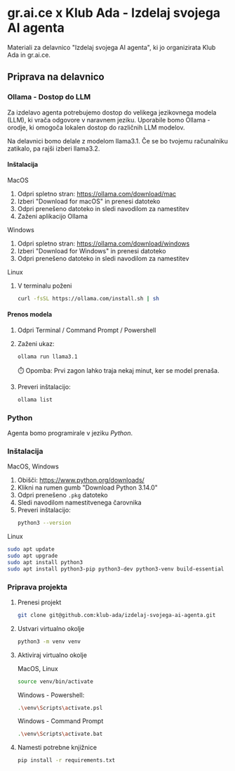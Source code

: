 # gr.ai.ce x Klub Ada - Izdelaj svojega AI agenta

Materiali za delavnico "Izdelaj svojega AI agenta", ki jo organizirata Klub Ada in gr.ai.ce.

## Priprava na delavnico

### Ollama - Dostop do LLM

Za izdelavo agenta potrebujemo dostop do velikega jezikovnega modela (LLM), ki vrača odgovore v naravnem jeziku. Uporabile bomo Ollama - orodje, ki omogoča lokalen dostop do različnih LLM modelov. 

Na delavnici bomo delale z modelom llama3.1. Če se bo tvojemu računalniku zatikalo, pa rajši izberi llama3.2.

#### Inštalacija

MacOS

1. Odpri spletno stran: https://ollama.com/download/mac
2. Izberi "Download for macOS" in prenesi datoteko
3. Odpri prenešeno datoteko in sledi navodilom za namestitev
4. Zaženi aplikacijo Ollama

Windows

1. Odpri spletno stran: https://ollama.com/download/windows
2. Izberi "Download for Windows" in prenesi datoteko
3. Odpri prenešeno datoteko in sledi navodilom za namestitev

Linux

1. V terminalu poženi

    ```bash
    curl -fsSL https://ollama.com/install.sh | sh
    ```

#### Prenos modela

1. Odpri Terminal / Command Prompt / Powershell
2. Zaženi ukaz:

    ```bash
    ollama run llama3.1
    ```
   
   ⏱️ Opomba: Prvi zagon lahko traja nekaj minut, ker se model prenaša.

3. Preveri inštalacijo:

    ```bash
    ollama list
    ```

### Python

Agenta bomo programirale v jeziku *Python*.

### Inštalacija

MacOS, Windows

1. Obišči: https://www.python.org/downloads/
2. Klikni na rumen gumb "Download Python 3.14.0"
3. Odpri prenešeno `.pkg` datoteko
4. Sledi navodilom namestitvenega čarovnika
5. Preveri inštalacijo:
    ```bash
    python3 --version
    ```

Linux

```bash
sudo apt update
sudo apt upgrade
sudo apt install python3
sudo apt install python3-pip python3-dev python3-venv build-essential
```

### Priprava projekta

1. Prenesi projekt
    ```bash
    git clone git@github.com:klub-ada/izdelaj-svojega-ai-agenta.git
    ```
2. Ustvari virtualno okolje
    ```bash
    python3 -m venv venv
    ```
3. Aktiviraj virtualno okolje

    MacOS, Linux

    ```bash
    source venv/bin/activate
    ```

    Windows - Powershell: 

    ```bash
    .\venv\Scripts\activate.psl
    ```

    Windows - Command Prompt
    ```bash
    .\venv\Scripts\activate.bat
    ```

4. Namesti potrebne knjižnice
    ```bash
    pip install -r requirements.txt
    ```